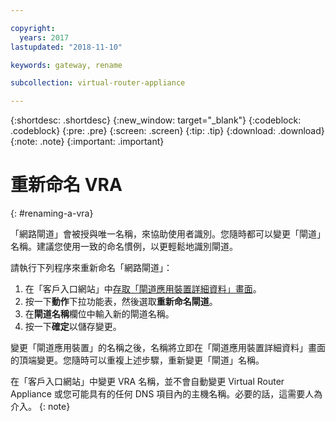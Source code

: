 ```yaml
---

copyright:
  years: 2017
lastupdated: "2018-11-10"

keywords: gateway, rename

subcollection: virtual-router-appliance

---
```


{:shortdesc: .shortdesc}
{:new_window: target="_blank"}
{:codeblock: .codeblock}
{:pre: .pre}
{:screen: .screen}
{:tip: .tip}
{:download: .download}
{:note: .note}
{:important: .important}

# 重新命名 VRA
{: #renaming-a-vra}

「網路閘道」會被授與唯一名稱，來協助使用者識別。您隨時都可以變更「閘道」名稱。建議您使用一致的命名慣例，以更輕鬆地識別閘道。

請執行下列程序來重新命名「網路閘道」：

1. 在「客戶入口網站」中[存取「閘道應用裝置詳細資料」畫面](/docs/infrastructure/virtual-router-appliance?topic=virtual-router-appliance-view-vra-details)。
2. 按一下**動作**下拉功能表，然後選取**重新命名閘道**。
3. 在**閘道名稱**欄位中輸入新的閘道名稱。
4. 按一下**確定**以儲存變更。

變更「閘道應用裝置」的名稱之後，名稱將立即在「閘道應用裝置詳細資料」畫面的頂端變更。您隨時可以重複上述步驟，重新變更「閘道」名稱。

在「客戶入口網站」中變更 VRA 名稱，並不會自動變更 Virtual Router Appliance 或您可能具有的任何 DNS 項目內的主機名稱。必要的話，這需要人為介入。
{: note}

